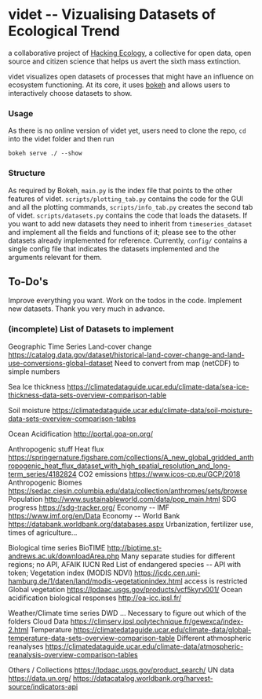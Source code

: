 # videt -- Vizualising Datasets of Ecological Trend

a collaborative project of [Hacking Ecology](https://hackingecology.eu/), a collective for open data, open source and
citizen science that helps us avert the sixth mass extinction.

videt visualizes open datasets of processes that might have an influence on ecosystem functioning. At its core, it uses
[bokeh](https://docs.bokeh.org/en/latest/) and allows users to interactively choose datasets to show.

### Usage

As there is no online version of videt yet, users need to clone the repo, `cd` into the videt folder and then run

```
bokeh serve ./ --show
```

### Structure

As required by Bokeh, `main.py` is the index file that points to the other features of videt. `scripts/plotting_tab.py`
contains the code for the GUI and all the plotting commands, `scripts/info_tab.py` creates the second tab of videt.
`scripts/datasets.py` contains the code that loads the datasets. If you want to add new datasets they need to inherit
from `timeseries_dataset` and implement all the fields and functions of it; please see to the other datasets already
implemented for reference. Currently, `config/` contains a single config file that indicates the datasets implemented
and the arguments relevant for them.


## To-Do's

Improve everything you want. Work on the todos in the code. Implement new datasets. Thank you very much in advance.

### (incomplete) List of Datasets to implement

Geographic Time Series
Land-cover change	https://catalog.data.gov/dataset/historical-land-cover-change-and-land-use-conversions-global-dataset	Need to convert from map (netCDF) to simple numbers

Sea Ice thickness	https://climatedataguide.ucar.edu/climate-data/sea-ice-thickness-data-sets-overview-comparison-table

Soil moisture	https://climatedataguide.ucar.edu/climate-data/soil-moisture-data-sets-overview-comparison-tables

Ocean Acidification	http://portal.goa-on.org/

Anthropogenic stuff
Heat flux	https://springernature.figshare.com/collections/A_new_global_gridded_anthropogenic_heat_flux_dataset_with_high_spatial_resolution_and_long-term_series/4182824
CO2 emissions 	https://www.icos-cp.eu/GCP/2018
Anthropogenic Biomes	https://sedac.ciesin.columbia.edu/data/collection/anthromes/sets/browse
Population	http://www.sustainableworld.com/data/pop_main.html
SDG progress	https://sdg-tracker.org/
Economy -- IMF	https://www.imf.org/en/Data
Economy -- World Bank	https://databank.worldbank.org/databases.aspx
Urbanization, fertilizer use, times of agriculture...

Biological time series
BioTIME	http://biotime.st-andrews.ac.uk/downloadArea.php	Many separate studies for different regions; no API, AFAIK
IUCN Red List of endangered species	--	API with token; 
Vegetation index (MODIS NDVI)	https://icdc.cen.uni-hamburg.de/1/daten/land/modis-vegetationindex.html	access is restricted
Global vegetation	https://lpdaac.usgs.gov/products/vcf5kyrv001/
Ocean acidification biological responses	http://oa-icc.ipsl.fr/


Weather/Climate time series
DWD	...	Necessary to figure out which of the folders 
Cloud Data	https://climserv.ipsl.polytechnique.fr/gewexca/index-2.html
Temperature	https://climatedataguide.ucar.edu/climate-data/global-temperature-data-sets-overview-comparison-table
Different athmospheric reanalyses	https://climatedataguide.ucar.edu/climate-data/atmospheric-reanalysis-overview-comparison-tables


Others / Collections
https://lpdaac.usgs.gov/product_search/
UN data	https://data.un.org/
https://datacatalog.worldbank.org/harvest-source/indicators-api
